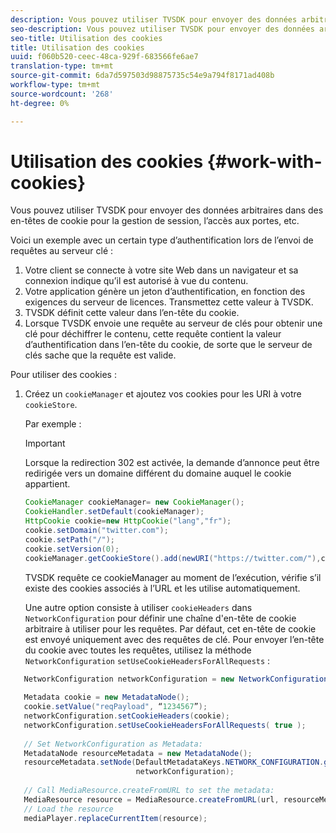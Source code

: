 ```yaml
---
description: Vous pouvez utiliser TVSDK pour envoyer des données arbitraires dans des en-têtes de cookie pour la gestion de session, l’accès aux portes, etc.
seo-description: Vous pouvez utiliser TVSDK pour envoyer des données arbitraires dans des en-têtes de cookie pour la gestion de session, l’accès aux portes, etc.
seo-title: Utilisation des cookies
title: Utilisation des cookies
uuid: f060b520-ceec-48ca-929f-683566fe6ae7
translation-type: tm+mt
source-git-commit: 6da7d597503d98875735c54e9a794f8171ad408b
workflow-type: tm+mt
source-wordcount: '268'
ht-degree: 0%

---
```



# Utilisation des cookies {#work-with-cookies}

Vous pouvez utiliser TVSDK pour envoyer des données arbitraires dans des en-têtes de cookie pour la gestion de session, l’accès aux portes, etc.

Voici un exemple avec un certain type d’authentification lors de l’envoi de requêtes au serveur clé :

1. Votre client se connecte à votre site Web dans un navigateur et sa connexion indique qu’il est autorisé à vue du contenu.
1. Votre application génère un jeton d’authentification, en fonction des exigences du serveur de licences. Transmettez cette valeur à TVSDK.
1. TVSDK définit cette valeur dans l’en-tête du cookie.
1. Lorsque TVSDK envoie une requête au serveur de clés pour obtenir une clé pour déchiffrer le contenu, cette requête contient la valeur d’authentification dans l’en-tête du cookie, de sorte que le serveur de clés sache que la requête est valide.

Pour utiliser des cookies :

1. Créez un `cookieManager` et ajoutez vos cookies pour les URI à votre `cookieStore`.

   Par exemple :

   >[!IMPORTANT]
   >
   >Lorsque la redirection 302 est activée, la demande d’annonce peut être redirigée vers un domaine différent du domaine auquel le cookie appartient.

   ```java
   CookieManager cookieManager= new CookieManager(); 
   CookieHandler.setDefault(cookieManager);  
   HttpCookie cookie=new HttpCookie("lang","fr"); 
   cookie.setDomain("twitter.com");  
   cookie.setPath("/"); 
   cookie.setVersion(0); 
   cookieManager.getCookieStore().add(newURI("https://twitter.com/"),cookie);
   ```

   TVSDK requête ce cookieManager au moment de l’exécution, vérifie s’il existe des cookies associés à l’URL et les utilise automatiquement.

   Une autre option consiste à utiliser `cookieHeaders` dans `NetworkConfiguration` pour définir une chaîne d&#39;en-tête de cookie arbitraire à utiliser pour les requêtes. Par défaut, cet en-tête de cookie est envoyé uniquement avec des requêtes de clé. Pour envoyer l’en-tête du cookie avec toutes les requêtes, utilisez la méthode `NetworkConfiguration` `setUseCookieHeadersForAllRequests` :

```java
   NetworkConfiguration networkConfiguration = new NetworkConfiguration(); 
    
   Metadata cookie = new MetadataNode(); 
   cookie.setValue("reqPayload", “1234567”); 
   networkConfiguration.setCookieHeaders(cookie); 
   networkConfiguration.setUseCookieHeadersForAllRequests( true ); 
    
   // Set NetworkConfiguration as Metadata:                                                                   
   MetadataNode resourceMetadata = new MetadataNode(); 
   resourceMetadata.setNode(DefaultMetadataKeys.NETWORK_CONFIGURATION.getValue(),  
                            networkConfiguration); 
    
   // Call MediaResource.createFromURL to set the metadata: 
   MediaResource resource = MediaResource.createFromURL(url, resourceMetadata); 
   // Load the resource 
   mediaPlayer.replaceCurrentItem(resource);
```
